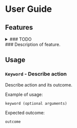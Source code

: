 # User Guide

## Features 
<details>
<summary>### TODO</summary>
<br>
This is how you dropdown.
</details>
###  
Description of feature.

## Usage

### `Keyword` - Describe action

Describe action and its outcome.

Example of usage: 

`keyword (optional arguments)`

Expected outcome:

`outcome`
